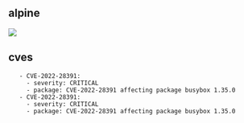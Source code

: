 ## alpine
![](https://img.shields.io/static/v1?label=tag&message=3.15.3&color=blue)
## cves
```
   - CVE-2022-28391:
     - severity: CRITICAL
     - package: CVE-2022-28391 affecting package busybox 1.35.0
   - CVE-2022-28391:
     - severity: CRITICAL
     - package: CVE-2022-28391 affecting package busybox 1.35.0
```
